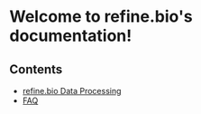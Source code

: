 Welcome to refine.bio's documentation!
======================================

## Contents

* [refine.bio Data Processing](main_text.md)
* [FAQ](faq.md.md)
